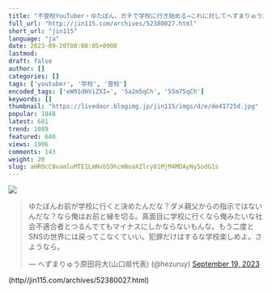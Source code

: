 ```yaml
---
title: "不登校YouTuber・ゆたぼん、ガチで学校に行き始める→これに対してへずまりゅうがとんでもないことを言い放ってしまう・・・ "
full_url: "http://jin115.com/archives/52380027.html"
short_url: "jin115"
language: "ja"
date: 2023-09-20T08:00:05+0900
lastmod: 
draft: false
author: []
categories: []
tags: ['youtuber', '学校', '登校']
encoded_tags: ['eW91dHViZXI=', '5a2m5qCh', '55m75qCh']
keywords: []
thumbnail: "https://livedoor.blogimg.jp/jin115/imgs/d/e/de41725d.jpg"
popular: 1848
latest: 681
trend: 1089
featured: 640
views: 1906
comments: 143
weight: 20
slug: aHR0cC8vamluMTE1LmNvbS9hcmNoaXZlcy81MjM4MDAyNy5odG1s
---
```


![](https://livedoor.blogimg.jp/jin115/imgs/d/e/de41725d.jpg)

<blockquote class='twitter-tweet'><p lang='ja' dir='ltr'>ゆたぼんお前が学校に行くと決めたんだな？ダメ親父からの指示ではないんだな？なら俺はお前と縁を切る。真面目に学校に行くなら俺みたいな社会不適合者とつるんでてもマイナスにしかならないもんな。もう二度とSNSの世界には戻ってこなくていい。犯罪だけはするな学校楽しめよ。さようなら。</p>— へずまりゅう原田将大(山口県代表) (@hezuruy) <a href='https//twitter.com/hezuruy/status/1703966723077239022?ref_src=twsrc%5Etfw'>September 19, 2023</a></blockquote> 

(http//jin115.com/archives/52380027.html)

